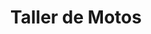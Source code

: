 ---
title: "Taller de Motos"
url: /ciudad-autonoma-de-buenos-aires/taller-de-motos/
shop: Motorrad
---